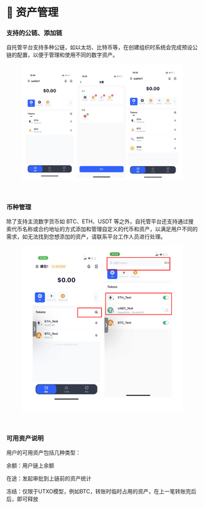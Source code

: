 # 🎨 资产管理

### **支持的公链、添加链**

自托管平台支持多种公链，如以太坊、比特币等，在创建组织时系统会完成预设公链的配置，以便于管理和使用不同的数字资产。

<figure><img src="../images/assets/image (70).png" alt=""/><figcaption></figcaption></figure>

<figure><img src="https://newhuotech.larksuite.com/space/api/box/stream/download/asynccode/?
code=MzIzYzM3NDlkNDgyZWIxOTg1NWVhNGUzYTRmNjZiMzVfcVJSUmJMZDhtaGs5TnVjMXFsQWNyQ1pESzFiVWJ1OHFfVG9rZW46U0QwUWJzSEllb282SzB4TFFMOHVPSG0wc1ZmXzE2ODM2NDM2MDA6MTY4MzY0NzIwMF9WNA" alt=""/><figcaption></figcaption></figure>

### **币种管理**

除了支持主流数字货币如 BTC、ETH、USDT 等之外，自托管平台还支持通过搜索代币名称或合约地址的方式添加和管理自定义的代币和资产，以满足用户不同的需求，如无法找到您想添加的资产，请联系平台工作人员进行处理。

<figure><img src="../images/assets/image (85).png" alt=""/><figcaption></figcaption></figure>

<figure><img src="https://newhuotech.larksuite.com/space/api/box/stream/download/asynccode/?
code=MmFjMjQzNTg5ZjFhOWZkZGNhMzMzOWNhY2RmYjE0OTRfMTY1cWNXSGpXUjVKR0diUEk2NHh0TTZUa1BTRlQ2MzlfVG9rZW46Tzh3VmJ0Y2xwb0hqUUp4bEdiZXU2UVBOczdmXzE2ODM2NDM2MDA6MTY4MzY0NzIwMF9WNA" alt=""/><figcaption></figcaption></figure>

### 可用资产说明

用户的可用资产包括几种类型：

余额：用户链上余额

在途：发起审批到上链前的资产统计

冻结：仅限于UTXO模型，例如BTC，转账时临时占用的资产，在上一笔转账完后后，即可释放
